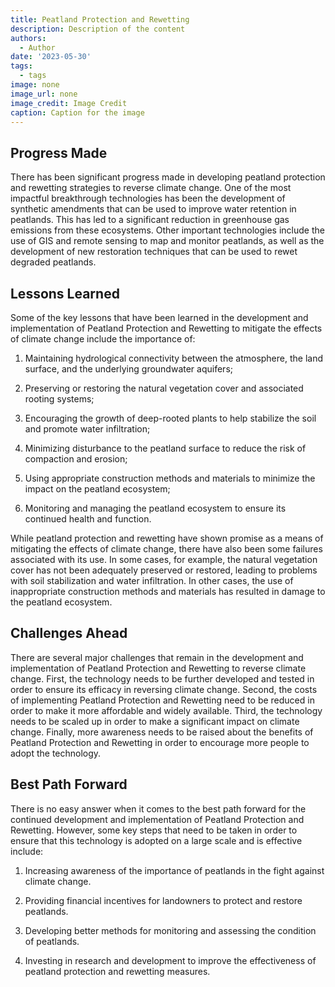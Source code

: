 ```yaml
---
title: Peatland Protection and Rewetting
description: Description of the content
authors:
  - Author
date: '2023-05-30'
tags:
  - tags
image: none
image_url: none
image_credit: Image Credit
caption: Caption for the image
---
```


## Progress Made

There has been significant progress made in developing peatland protection and rewetting strategies to reverse climate change. One of the most impactful breakthrough technologies has been the development of synthetic amendments that can be used to improve water retention in peatlands. This has led to a significant reduction in greenhouse gas emissions from these ecosystems. Other important technologies include the use of GIS and remote sensing to map and monitor peatlands, as well as the development of new restoration techniques that can be used to rewet degraded peatlands.

## Lessons Learned

Some of the key lessons that have been learned in the development and implementation of Peatland Protection and Rewetting to mitigate the effects of climate change include the importance of:

1. Maintaining hydrological connectivity between the atmosphere, the land surface, and the underlying groundwater aquifers;

2. Preserving or restoring the natural vegetation cover and associated rooting systems;

3. Encouraging the growth of deep-rooted plants to help stabilize the soil and promote water infiltration;

4. Minimizing disturbance to the peatland surface to reduce the risk of compaction and erosion;

5. Using appropriate construction methods and materials to minimize the impact on the peatland ecosystem;

6. Monitoring and managing the peatland ecosystem to ensure its continued health and function.

While peatland protection and rewetting have shown promise as a means of mitigating the effects of climate change, there have also been some failures associated with its use. In some cases, for example, the natural vegetation cover has not been adequately preserved or restored, leading to problems with soil stabilization and water infiltration. In other cases, the use of inappropriate construction methods and materials has resulted in damage to the peatland ecosystem.

## Challenges Ahead

There are several major challenges that remain in the development and implementation of Peatland Protection and Rewetting to reverse climate change. First, the technology needs to be further developed and tested in order to ensure its efficacy in reversing climate change. Second, the costs of implementing Peatland Protection and Rewetting need to be reduced in order to make it more affordable and widely available. Third, the technology needs to be scaled up in order to make a significant impact on climate change. Finally, more awareness needs to be raised about the benefits of Peatland Protection and Rewetting in order to encourage more people to adopt the technology.

## Best Path Forward

There is no easy answer when it comes to the best path forward for the continued development and implementation of Peatland Protection and Rewetting. However, some key steps that need to be taken in order to ensure that this technology is adopted on a large scale and is effective include:

1. Increasing awareness of the importance of peatlands in the fight against climate change.

2. Providing financial incentives for landowners to protect and restore peatlands.

3. Developing better methods for monitoring and assessing the condition of peatlands.

4. Investing in research and development to improve the effectiveness of peatland protection and rewetting measures.
